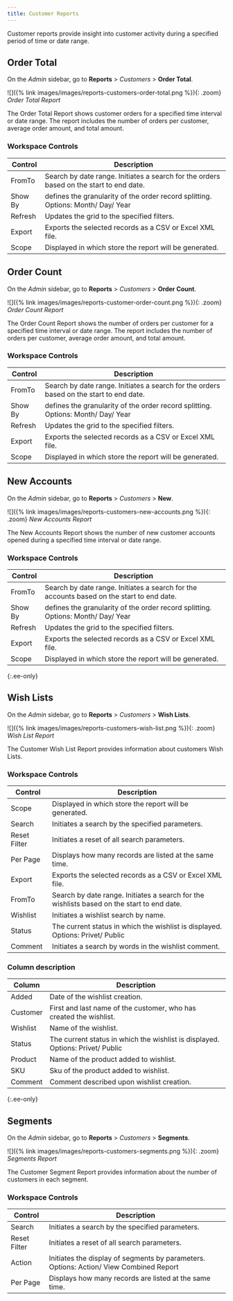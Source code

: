 ```yaml
---
title: Customer Reports
---
```


Customer reports provide insight into customer activity during a specified period of time or date range.

## Order Total

On the _Admin_ sidebar, go to **Reports** > _Customers_ > **Order Total**.

![]({% link images/images/reports-customers-order-total.png %}){: .zoom}
*Order Total Report*

The Order Total Report shows customer orders for a specified time interval or date range. The report includes the number of orders per customer, average order amount, and total amount.

### Workspace Controls

|Control|Description|
|--- |--- |
|FromTo| Search by date range. Initiates a search for the orders based on the start to end date.|
|Show By|defines the granularity of the order record splitting. Options: Month/ Day/ Year |
|Refresh|Updates the grid to the specified filters.|
|Export|Exports the selected records as a CSV or Excel XML file.|
|Scope| Displayed in which store the report will be generated.|

## Order Count

On the _Admin_ sidebar, go to **Reports** > _Customers_ > **Order Count**.

![]({% link images/images/reports-customer-order-count.png %}){: .zoom}
*Order Count Report*

The Order Count Report shows the number of orders per customer for a specified time interval or date range. The report includes the number of orders per customer, average order amount, and total amount.

### Workspace Controls

|Control|Description|
|--- |--- |
|FromTo| Search by date range. Initiates a search for the orders based on the start to end date.|
|Show By|defines the granularity of the order record splitting. Options: Month/ Day/ Year |
|Refresh|Updates the grid to the specified filters.|
|Export|Exports the selected records as a CSV or Excel XML file.|
|Scope| Displayed in which store the report will be generated.|

## New Accounts

On the _Admin_ sidebar, go to **Reports** > _Customers_ > **New**.

![]({% link images/images/reports-customers-new-accounts.png %}){: .zoom}
*New Accounts Report*

The New Accounts Report shows the number of new customer accounts opened during a specified time interval or date range.

### Workspace Controls

|Control|Description|
|--- |--- |
|FromTo| Search by date range. Initiates a search for the accounts based on the start to end date.|
|Show By|defines the granularity of the order record splitting. Options: Month/ Day/ Year |
|Refresh|Updates the grid to the specified filters.|
|Export|Exports the selected records as a CSV or Excel XML file.|
|Scope| Displayed in which store the report will be generated.|

{:.ee-only}
## Wish Lists

On the _Admin_ sidebar, go to **Reports** > _Customers_ > **Wish Lists**.

![]({% link images/images/reports-customers-wish-list.png %}){: .zoom}
*Wish List Report*

The Customer Wish List Report provides information about customers Wish Lists.

### Workspace Controls

|Control|Description|
|--- |--- |
|Scope| Displayed in which store the report will be generated.|
|Search| Initiates a search by the specified parameters.|
|Reset Filter| Initiates a reset of all search parameters.|
|Per Page| Displays how many records are listed at the same time.|
|Export|Exports the selected records as a CSV or Excel XML file.|
|FromTo|Search by date range. Initiates a search for the wishlists based on the start to end date.|
|Wishlist| Initiates a wishlist search by name.|
|Status| The current status in which the wishlist is displayed. Options: Privet/ Public |
|Comment| Initiates a search by words in the wishlist comment.|

### Column description

|Column|Description|
|--- |--- |
|Added| Date of the wishlist creation.|
|Customer| First and last name of the customer, who has created the wishlist.|
|Wishlist| Name of the wishlist.|
|Status| The current status in which the wishlist is displayed. Options: Privet/ Public |
|Product| Name of the product added to wishlist.|
|SKU| Sku of the product added to wishlist.|
|Comment| Сomment described upon wishlist creation.|

{:.ee-only}
## Segments

On the _Admin_ sidebar, go to **Reports** > _Customers_ > **Segments**.

![]({% link images/images/reports-customers-segments.png %}){: .zoom}
*Segments Report*

The Customer Segment Report provides information about the number of customers in each segment.

### Workspace Controls

|Control|Description|
|--- |--- |
|Search| Initiates a search by the specified parameters.|
|Reset Filter| Initiates a reset of all search parameters.|
|Action| Initiates the display of segments by parameters. Options: Action/ View Combined Report|
|Per Page| Displays how many records are listed at the same time.|